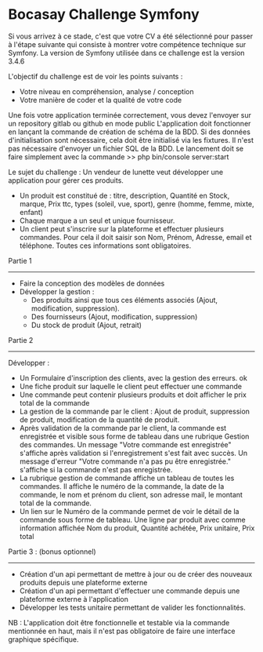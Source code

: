 Bocasay Challenge Symfony
========================

Si vous arrivez à ce stade, c'est que votre CV a été sélectionné pour passer à l'étape suivante qui consiste à montrer votre compétence technique
sur Symfony.
La version de Symfony utilisée dans ce challenge est la version 3.4.6

L'objectif du challenge est de voir les points suivants :
   - Votre niveau en compréhension, analyse / conception
   - Votre manière de coder et la qualité de votre code
   
Une fois votre application terminée correctement, vous devez l'envoyer sur un repository gitlab ou github en mode public
L'application doit fonctionner en lançant la commande de création de schéma de la BDD. Si des données d'initialisation sont nécessaire, cela doit être initialisé via les fixtures. Il n'est pas nécessaire d'envoyer un fichier SQL de la BDD.
Le lancement doit se faire simplement avec la commande >> php bin/console server:start

Le sujet du challenge :
Un vendeur de lunette veut développer une application pour gérer ces produits.
 - Un produit est constitué de : titre, description, Quantité en Stock, marque, Prix ttc, types (soleil, vue, sport), genre (homme, femme, mixte, enfant)
 - Chaque marque a un seul et unique fournisseur.
 - Un client peut s'inscrire sur la plateforme et effectuer plusieurs commandes. Pour cela il doit saisir son Nom, Prénom, Adresse, email et téléphone. Toutes ces informations sont obligatoires.
 
 Partie 1
 ********
 - Faire la conception des modèles de données
 - Développer la gestion :
   - Des produits ainsi que tous ces éléments associés (Ajout, modification, suppression).
   - Des fournisseurs (Ajout, modification, suppression)
   - Du stock de produit (Ajout, retrait)
 
 Partie 2
 *********
Développer :
- Un Formulaire d'inscription des clients, avec la gestion des erreurs. ok
- Une fiche produit sur laquelle le client peut effectuer une commande
- Une commande peut contenir plusieurs produits et doit afficher le prix total de la commande
- La gestion de la commande par le client : Ajout de produit, suppression de produit, modification de la quantité de produit.  
- Après validation de la commande par le client, la commande est enregistrée et visible sous forme de tableau dans une rubrique Gestion des commandes. Un message "Votre commande est enregistrée" s'affiche après validation si l'enregistrement s'est fait avec succès. Un message d'erreur "Votre commande n'a pas pu être enregistrée." s'affiche si la commande n'est pas enregistrée.
- La rubrique gestion de commande affiche un tableau de toutes les commandes. Il affiche le numéro de la commande, la date de la commande, le nom et prénom du client, son adresse mail, le montant total de la commande. 
- Un lien sur le Numéro de la commande permet de voir le détail de la commande sous forme de tableau. Une ligne par produit avec comme information affichée Nom du produit, Quantité achétée, Prix unitaire, Prix total
 
 Partie 3 : (bonus optionnel)
 *********
 - Création d'un api permettant de mettre à jour ou de créer des nouveaux produits depuis une plateforme externe
 - Création d'un api permettant d'effectuer une commande depuis une plateforme externe à l'application
 - Développer les tests unitaire permettant de valider les fonctionnalités.
 
 NB : L'application doit être fonctionnelle et testable via la commande mentionnée en haut, mais il n'est pas obligatoire de faire une interface
 graphique spécifique.


    
